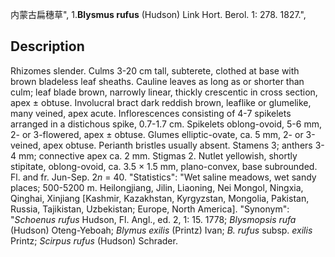 内蒙古扁穗草",
1.**Blysmus rufus** (Hudson) Link Hort. Berol. 1: 278. 1827.",

## Description
Rhizomes slender. Culms 3-20 cm tall, subterete, clothed at base with brown bladeless leaf sheaths. Cauline leaves as long as or shorter than culm; leaf blade brown, narrowly linear, thickly crescentic in cross section, apex ± obtuse. Involucral bract dark reddish brown, leaflike or glumelike, many veined, apex acute. Inflorescences consisting of 4-7 spikelets arranged in a distichous spike, 0.7-1.7 cm. Spikelets oblong-ovoid, 5-6 mm, 2- or 3-flowered, apex ± obtuse. Glumes elliptic-ovate, ca. 5 mm, 2- or 3-veined, apex obtuse. Perianth bristles usually absent. Stamens 3; anthers 3-4 mm; connective apex ca. 2 mm. Stigmas 2. Nutlet yellowish, shortly stipitate, oblong-ovoid, ca. 3.5 × 1.5 mm, plano-convex, base subrounded. Fl. and fr. Jun-Sep. 2*n* = 40.
  "Statistics": "Wet saline meadows, wet sandy places; 500-5200 m. Heilongjiang, Jilin, Liaoning, Nei Mongol, Ningxia, Qinghai, Xinjiang [Kashmir, Kazakhstan, Kyrgyzstan, Mongolia, Pakistan, Russia, Tajikistan, Uzbekistan; Europe, North America].
  "Synonym": "*Schoenus rufus* Hudson, Fl. Angl., ed. 2, 1: 15. 1778; *Blysmopsis rufa* (Hudson) Oteng-Yeboah; *Blymus exilis* (Printz) Ivan; *B. rufus* subsp. *exilis* Printz; *Scirpus rufus* (Hudson) Schrader.
